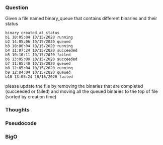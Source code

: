 ### Question
Given a file named binary_queue that contains different binaries and their status
```
binary created_at status
b1 10:05:04 10/15/2020 running
b2 14:05:06 10/15/2020 queued
b3 10:06:04 10/15/2020 running
b4 11:07:24 10/15/2020 succeeded
b5 10:10:11 10/15/2020 failed
b6 13:05:00 10/15/2020 succeeded
b7 11:05:40 10/15/2020 queued
b8 12:05:04 10/15/2020 running
b9 12:04:04 10/15/2020 queued
b10 13:05:24 10/15/2020 failed
```

please update the file by removing the binaries that are completed (succeeded or failed) and moving all the queued binaries to the top of file (sorted by creation time)

### Thoughts


### Pseudocode


### BigO
